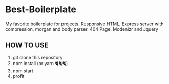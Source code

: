 # Best-Boilerplate
My favorite boilerplate for projects. Responsive HTML, Express server with compression, morgan and body parser. 404 Page. Modenizr and Jquery


## HOW TO USE

1. git clone this repository
2. npm install (or yarn 🐈🐈🐈)
3. npm start
4. profit
